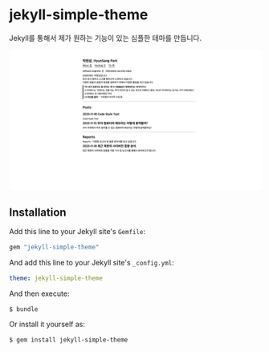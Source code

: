 # jekyll-simple-theme
Jekyll를 통해서 제가 원하는 기능이 있는 심플한 테마를 만듭니다.

![README](./README.png)

## Installation

Add this line to your Jekyll site's `Gemfile`:

```ruby
gem "jekyll-simple-theme"
```

And add this line to your Jekyll site's `_config.yml`:

```yaml
theme: jekyll-simple-theme
```

And then execute:
```
$ bundle
```

Or install it yourself as:
```bash
$ gem install jekyll-simple-theme
```